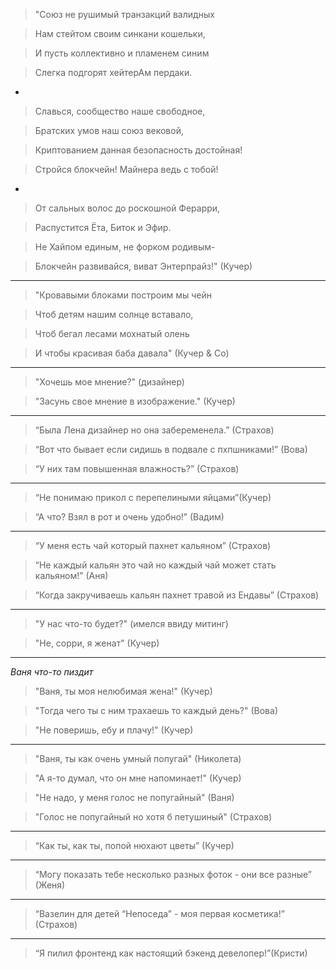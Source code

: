 > "Союз не рушимый транзакций валидных

> Нам стейтом своим синкани кошельки,

> И пусть коллективно и пламенем синим

> Слегка подгорят хейтерАм пердаки.

-

> Славься, сообщество наше свободное,

> Братских умов наш союз вековой,

> Криптованием данная безопасность достойная!

> Стройся блокчейн! Майнера ведь с тобой!

-

> От сальных волос до роскошной Ферарри,

> Распустится Ёта, Биток и Эфир.

> Не Хайпом единым, не форком родивым-

> Блокчейн развивайся, виват Энтерпрайз!" (Кучер)

---

> "Кровавыми блоками построим мы чейн

> Чтоб детям нашим солнце вставало,

> Чтоб бегал лесами мохнатый олень

> И чтобы красивая баба давала" (Кучер & Co)

---

> "Хочешь мое мнение?" (дизайнер)

> "Засунь свое мнение в изображение." (Кучер)

---

> “Была Лена дизайнер но она забеременела.” (Страхов)

> “Вот что бывает если сидишь в подвале с пхпшниками!” (Вова)

> “У них там повышенная влажность?” (Страхов)

--- 

> “Не понимаю прикол с перепелиными яйцами”(Кучер)

> “А что? Взял в рот и очень удобно!” (Вадим)

---

> “У меня есть чай который пахнет кальяном” (Страхов)

> “Не каждый кальян это чай но каждый чай может стать кальяном!” (Аня)

> “Когда закручиваешь кальян пахнет травой из Ендавы” (Страхов)

---

> "У нас что-то будет?" (имелся ввиду митинг)

> "Не, сорри, я женат" (Кучер)

---

*Ваня что-то пиздит*
> "Ваня, ты моя нелюбимая жена!" (Кучер)

> "Тогда чего ты с ним трахаешь то каждый день?" (Вова)

> "Не поверишь, ебу и плачу!" (Кучер)

---

> "Ваня, ты как очень умный попугай" (Николета)

> "А я-то думал, что он мне напоминает!" (Кучер)

> "Не надо, у меня голос не попугайный" (Ваня)

> "Голос не попугайный но хотя б петушиный" (Страхов)

---

> “Как ты, как ты, попой нюхают цветы” (Кучер)

---

> “Могу показать тебе несколько разных фоток - они все разные” (Женя)

---

> “Вазелин для детей “Непоседа” - моя первая косметика!” (Страхов)

---

> “Я пилил фронтенд как настоящий бэкенд девелопер!”(Кристи)




